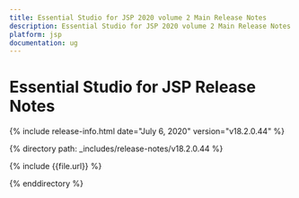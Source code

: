 ```yaml
---
title: Essential Studio for JSP 2020 volume 2 Main Release Notes  
description: Essential Studio for JSP 2020 volume 2 Main Release Notes  
platform: jsp
documentation: ug
---
```


# Essential Studio for JSP  Release Notes  

{% include release-info.html date="July 6, 2020"  version="v18.2.0.44" %} 


{% directory path: _includes/release-notes/v18.2.0.44 %}

{% include {{file.url}} %}

{% enddirectory %}
